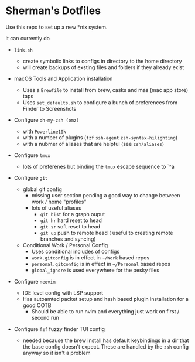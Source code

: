 # Sherman's Dotfiles

Use this repo to set up a new *nix system. 

It can currently do 

* `link.sh`
    * create symbolic links to configs in directory to the home directory
    * will create backups of exsting files and folders if they already exist

* macOS Tools and Application installation
    * Uses a `Brewfile` to install from brew, casks and mas (mac app store) taps 
    * Uses `set_defaults.sh` to configure a bunch of preferences from Finder to Screenshots

* Configure `oh-my-zsh (omz)`  
    * with `Powerline10k`
    * with a number of plugins (`fzf` `ssh-agent` `zsh-syntax-hilighting`) 
    * with a nubmer of aliases that are helpful (see `zsh/aliases`)

* Configure `tmux` 
    * lots of preferenes but binding the `tmux` escape sequence to `^a

* Configure `git`
    * global git config 
        * missing user section pending a good way to change between work / home "profiles"
        * lots of useful aliases
            * `git hist` for a graph ouput
            * `git hr` hard reset to head
            * `git sr` soft reset to head
            * `git up` push to remote head ( useful to creating remote branches and syncing)
    * Conditional Work / Personal Config
        * Uses conditional includes of configs
        * `work.gitconfig` is in effect in `~/Work` based repos
        * `personal.gitconfig` is in effect in `~/Personal` based repos
        * `global_ignore` is used everywhere for the pesky files

* Configure `neovim`
    * IDE level config with LSP support 
    * Has autoamted packet setup and hash based plugin installation for a good OOTB 
        * Should be able to run nvim and everything just work on first / second run 

*  Configure `fzf` fuzzy finder TUI config
    * needed because the brew install has default keybindings in a dir that the base config doesn't expect. These are handled by the `zsh` config anyway so it isn't a problem

